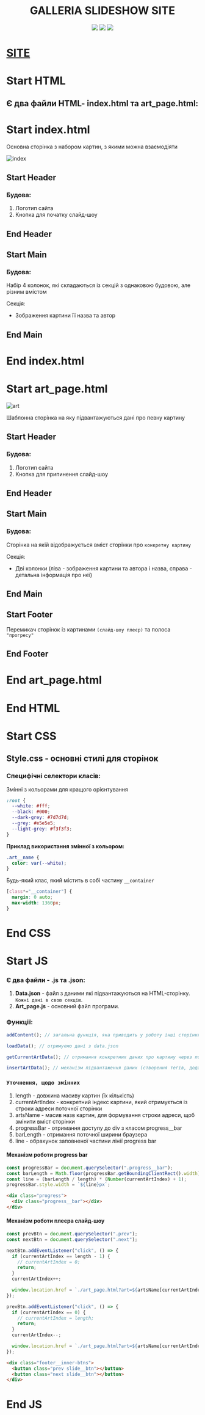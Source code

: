 <h1 align="center">GALLERIA SLIDESHOW SITE</h1>

<p align="center">
<img src="https://img.shields.io/badge/HTML-orange">
<img src="https://img.shields.io/badge/CSS-blue">
<img src="https://img.shields.io/badge/JS-yellow">
<p>

# [SITE](https://ivandefender.github.io/Galleria/index.html)

# Start HTML

## **Є два файли HTML-** index.html та art_page.html:

# Start index.html

Основна сторінка з набором картин, з якими можна взаємодіяти

![index](./index.png "main_page")

## Start Header

### **Будова:**

1. Логотип сайта
2. Кнопка для початку слайд-шоу

## End Header

## Start Main

### **Будова:**

Набір 4 колонок, які складаються із секцій з однаковою будовою, але різним вмістом

Секція:

- Зображення картини її назва та автор

## End Main

# End index.html

# Start art_page.html

![art](./template.png "template_page (art)")

Шаблонна сторінка на яку підвантажуються дані про певну картину

## Start Header

### **Будова:**

1. Логотип сайта
2. Кнопка для припинення слайд-шоу

## End Header

## Start Main

### **Будова:**

Сторінка на якій відображується вміст сторінки про `конкретну картину`

Секція:

- Дві колонки (ліва - зображення картини та автора і назва, справа - детальна інформація про неї)

## End Main

## Start Footer

Перемикач сторінок із картинами `(слайд-шоу плеєр)` та полоса `"прогресу"`

## End Footer

# End art_page.html

# End HTML

# Start CSS

## **Style.css** - основні стилі для сторінок

### **Специфічні селектори класів:**

Змінні з кольорами для кращого орієнтування

```css
:root {
  --white: #fff;
  --black: #000;
  --dark-grey: #7d7d7d;
  --grey: #e5e5e5;
  --light-grey: #f3f3f3;
}
```

**Приклад використання змінної з кольором:**

```css
.art__name {
  color: var(--white);
}
```

Будь-який клас, який містить в собі частину `__container`

```css
[class*="__container"] {
  margin: 0 auto;
  max-width: 1360px;
}
```

# End CSS

# Start JS

### **Є два файли -** .js та .json:

1. **Data.json** - файл з даними які підвантажуються на HTML-сторінку. `Кожні дані в свою секцію`.
2. **Art_page.js** - основний файл програми.

### **Функції:**

```javascript
addContent(); // загальна функція, яка приводить у роботу інші сторінки для підвантаження на вмісту

loadData(); // отримуємо дані з data.json

getCurrentArtData(); // отримання конкретних даних про картину через посилання

insertArtData(); // механізм підвантаження даних (створення тегів, додавання інформації в теги, зміна стилів)
```

### `Уточнення, щодо змінних`

1. length - довжина масиву картин (їх кількість)
2. currentArtIndex - конкретний індекс картини, який отримується із строки адреси поточної сторінки 
3. artsName - масив назв картин, для формування строки адреси, щоб змінити вміст сторінки
4. progressBar - отримання доступу до div з класом progress__bar
5. barLength - отримання поточної ширини браузера 
6. line - обрахунок заповненої частини лінії progress bar

#### **Механізм роботи progress bar**

```javascript
const progressBar = document.querySelector(".progress__bar");
const barLength = Math.floor(progressBar.getBoundingClientRect().width);
const line = (barLength / length) * (Number(currentArtIndex) + 1);
progressBar.style.width = `${line}px`;
```

```html
<div class="progress">
  <div class="progress__bar"></div>
</div>
```

#### **Механізм роботи плеєра слайд-шоу**

```javascript
const prevBtn = document.querySelector(".prev");
const nextBtn = document.querySelector(".next");

nextBtn.addEventListener("click", () => {
  if (currentArtIndex == length - 1) {
    // currentArtIndex = 0;
    return;
  }
  currentArtIndex++;

  window.location.href = `./art_page.html?art=${artsName[currentArtIndex]}&&index=${currentArtIndex}`;
});

prevBtn.addEventListener("click", () => {
  if (currentArtIndex == 0) {
    // currentArtIndex = length;
    return;
  }
  currentArtIndex--;

  window.location.href = `./art_page.html?art=${artsName[currentArtIndex]}&&index=${currentArtIndex}`;
});
```

```html
<div class="footer__inner-btns">
  <button class="prev slide__btn"></button>
  <button class="next slide__btn"></button>
</div>
```

# End JS
